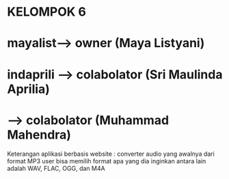 # KELOMPOK 6
# mayalist--> owner (Maya Listyani)
# indaprili --> colabolator (Sri Maulinda Aprilia)
# --> colabolator (Muhammad Mahendra)
  Keterangan aplikasi berbasis website : converter audio yang awalnya dari format MP3 user bisa memilih format apa yang dia inginkan antara lain adalah WAV, FLAC, OGG, dan M4A
